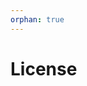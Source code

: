 ```yaml
---
orphan: true
---
```


# License

```{include} ../LICENSE

```
                                                                                                                                                                                                                                                                                                                                                                           